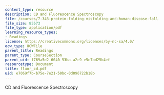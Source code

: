 ```yaml
---
content_type: resource
description: CD and Fluorescence Spectroscopy
file: /courses/7-343-protein-folding-misfolding-and-human-disease-fall-2004/e7069f7bb75e7e2150bc0d096722b18b_fluor_cd.pdf
file_size: 85573
file_type: application/pdf
learning_resource_types:
- Readings
license: https://creativecommons.org/licenses/by-nc-sa/4.0/
ocw_type: OCWFile
parent_title: Readings
parent_type: CourseSection
parent_uid: f769a5d2-6040-53ba-a2c9-e5c7bd25b4ef
resourcetype: Document
title: fluor_cd.pdf
uid: e7069f7b-b75e-7e21-50bc-0d096722b18b
---
```

CD and Fluorescence Spectroscopy